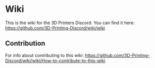 # Wiki
This is the wiki for the 3D Printers Discord. 
You can find it here: https://github.com/3D-Printing-Discord/wiki/wiki

## Contribution
For info about contributing to this wiki: https://github.com/3D-Printing-Discord/wiki/wiki/How-to-contribute-to-this-wiki
